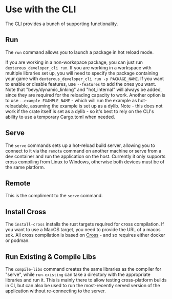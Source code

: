 # Use with the CLI

The CLI provides a bunch of supporting functionality.

## Run

The `run` command allows you to launch a package in hot reload mode.

If you are working in a non-workspace package, you can just run `dexterous_developer_cli run`.
If you are working in a workspace with multiple libraries set up, you will need to specify the package containing your game with `dexterous_developer_cli run -p PACKAGE_NAME`.
If you want to enable or disable features, use `--features` to add the ones you want. Note that "bevy/dynamic_linking" and "hot_internal" will always be added, since they are required for the reloading capacity to work.
Another option is to use `--example EXAMPLE_NAME` - which will run the example as hot-reloadable, assuming the example is set up as a dylib. Note - this does not work if the crate itself is set as a dylib - so it's best to rely on the CLI's ability to use a temporary Cargo.toml when needed.

## Serve

The `serve` commands sets up a hot-reload build server, allowing you to connect to it via the `remote` command on another machine or serve from a dev container and run the application on the host. Currently it only supports cross compiling from Linux to Windows, otherwise both devices must be of the same platform.

## Remote

This is the compliment to the `serve` command.

## Install Cross

The `install-cross` installs the rust targets required for cross compilation. If you want to use a MacOS target, you need to provide the URL of a macos sdk. All cross compilation is based on [Cross](https://github.com/cross-rs/cross) - and so requires either docker or podman.

## Run Existing & Compile Libs

The `compile-libs` command creates the same libraries as the compiler for "serve", while `run-existing` can take a directory with the appropriate libraries and run it. This is mainly there to allow testing cross-platform builds in CI, but can also be used to run the most-recently served version of the application without re-connecting to the server.
